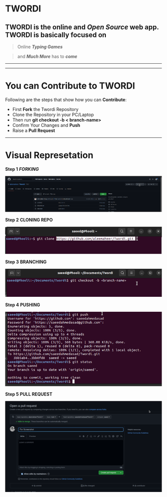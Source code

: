 # **TWORDI**

## TWORDI is the online and **_Open Source_** web app. TWORDI is basically focused on

> Online **_Typing Games_**

> and **_Much More_** has to **_come_**

---

---

# You can **Contribute** to **TWORDI**

Following are the steps that show how you can **Contribute**:

- First **Fork** the Twordi Repository
- Clone the Repository in your PC/Laptop
- Then run **git checkout -b < branch-name>**
- Confirm Your Changes and **Push**
- Raise a **Pull Request**

---

# Visual **Represetation**

**Step 1** **_FORKING_**

<p align="center">
    <img src="./assets/1.png">
</p>

**Step 2** **CLONING REPO**

<p align="center">
    <img src="./assets/2.png">
</p>

**Step 3** **BRANCHING**

<p align="center">
    <img src="./assets/3.png">
</p>

**Step 4** **PUSHING**

<p align="center">
    <img src="./assets/4.png">
</p>

**Step 5** **PULL REQUEST**

<p align="center">
    <img src="./assets/5.png">
</p>
